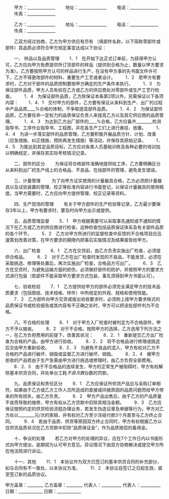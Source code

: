 
 


　　甲方：______________
　　地址：______________
　　电话：______________
　　传真：______________


　　乙方：______________
　　地址：______________
　　电话：______________
　　传真：______________


　　乙双方经过协商，乙方为甲方供应有尽有 （填部件名称，以下简称零部件或部件）其品质必须符合甲方规定事宜达成以下协议：


　　一、 样品以及品质管理
　　1．1　在开始下达正式订单前，为获得甲方认可，乙方应向甲方免费提供所订货部件的样品（提供到合格为止，数量以甲方要求为准）。乙方要按照甲方认可的样品进行生产，在没有甲方事的先书面文件许可下，乙方不得更改部件的材料、重要生产工艺或者设计。
　　1．2　若甲方有要求时，乙方对于部件的品质控制要按甲方确定的生产条件来执行。
　　1．3　为保证部件品质，甲方人员有权在乙方或乙方的供应商处对零部件或生产工艺行检查。
　　1．4　为保证部件品质，乙方除保证本条第2项以外，另需保证以下各项内容：
　　1．4．1　交付甲方的部件，乙方要有保证从来料到生产、出厂的过程中产品品质____%合格的体制，不争取提高部件品质。
　　1．4．2　为保证部件品质，乙方要任命一定权力的品质保证负责人来提高乙方以及其它供应商的品质管理。
　　1．4．3　为达到乙方出厂部件的____%合格，乙方应备齐________检测指导书、工序作业指导书、工程图，并在各生产工们上进行悬挂、放置。
　　1．4．4　为进一步落实部件的品质管理，乙方要积极开展品质方针、计划、改善（应急措施、纠正措施、预防再发生措施）等活动，并保存其原始记录。
　　1．4．5　为能达到其定品质目标，乙方应对各类人员基础训练及各种必要的培训加以明确规定，并保存其实际考核情况记录。


　　二、部件的区分
　　为保证将合格部件准确地提供给工序，乙方要明确区分从来料到出厂的生产线上的合格品、不良品、在线部件的管理，避免发生错误。


　　三、计量管理
　　 为了向甲方证实使用的计量器具合格，乙方必须把计量器具以及试验装置的管理、校正等标准内容进行书面登记，以保证计量器具的使用精度。当甲方需要时，乙方应向甲方提供管理、校正记录等资料。


　　四、生产现场的管理
　　有关于甲方部件的生产检验等记录，乙方最少要保存3年以上，甲方有要求时，要及时向甲方出示或提供。


　　五、品质管理监督
　　5．1　甲方根据需要可以采取事先通知或不通知的情况下在乙方或乙方的供应商进行检查，这种检查包括品质保证体系及有关部件品质的各个环节。
　　5．2　乙方对甲方所进行的监督检查中反馈的不合格项目应迅速策划改善对策，在甲方要求的期限内把事后实施情况及结果报告给甲方。


　　六、出厂检查
　　6．1　乙方在交货前，由乙方负责实施出厂检查，必须提供合格品。
　　6．2　对于乙方在出厂检查时发现的不良品，不能发货，必须在采取挑选、修理等处置后，再次实施出厂检查，合格品方可出厂。
　　6．3　乙方在交货时，为避免运输方面的损伤，必须做好部件的防护，并按照甲方的要求方式进行包装（若部件不能采取甲方要求方式包装，事先须得到甲方书面认可）。


　　七、验收检验
　　7．1　乙方提供给甲方的部件必须完全满足甲方的技术品质要求（包括图纸、技术规格、样件）中所规定的外观、规格和使用性能。
　　7．2　乙方部件向甲方交货或提出验收要求时，必须附上按甲方要求格式的品质保证书或检验报告或其内容有不正确之处时，甲方可以把该批部件判为不合格。


　　八、不合格的处理
　　8．1　对于甲方入厂检查时被判定为不合格部件，甲方不予以接收。
　　8．2　对于不合格，按照甲方的选择，乙方选用下列方法之一，在乙方负担费用的前提下，改善其状况：
　　8．2．1　重新提交乙方出厂检查为合格的产品，由甲方进行验收。
　　8．2．2　将不合格品进行修理或挑选后交由甲方重新验收。
　　8．2．3　为避免不良品的混入，甲方有权对乙方不合格的产品进行破坏、销毁或监督乙方进行破坏、销毁。
　　8．2．4　被甲方拒收的产品若由于生产急需由甲方进行挑选或修理时，由乙方负担全部费用。
　　8．2．5　由于不合格品的连续发生，甲方的正常生产被阻碍时，甲方有权解除基本供货合同，并处单台工耗*不良次数*台数的罚款。


　　九、品质保证和责任区分
　　9．1　乙方应保证所供货产品应与采购订单相符，如果由于乙方或乙方工作人员所造成的直接或间接原因的品质问题而给甲方带来的所有损失，由乙方负责。
　　9．2　甲方产品出售后，由于乙方的产品质量不良而导致的维修，甲方有权从乙方货款中扣除其相当金额。
　　9．3　乙方应保证按照约定的供货检验流程办理业务，若发生伪造证章及单据等行为，甲方对乙方处以________元/次的索赔，并有权对乙方至少冻结付款3个月直至与乙方终止合同。
　　9．4　若由于品质、供货等原因双方终止合同时，甲方有权根据乙方以往供货品质状况在乙方货款中扣除“品质保证金”，作为品质赔偿的备用金。


　　十、争议的处理
　　若乙方对甲方的处理的异议，应在7个工作日内以书面形式向甲方提出，逾期视为认可甲方意见。异议情况下由双方协商解决或提交甲方所在地法院进行诉讼。


　　十一、其他
　　11．1　本协议作为双方已签订的基本供货合同的补充部分，如与合同有不一致处，以本协议为准。
　　11．2　本协议自签订之日起生效，直至签订新的品质协议。



甲方盖章：________    乙方盖章：________
代表人：__________    代表人：__________
日期：____________    日期：____________
 


 

 
 
 
 
 
  


  
 

  


  


  
 
 
 
 

